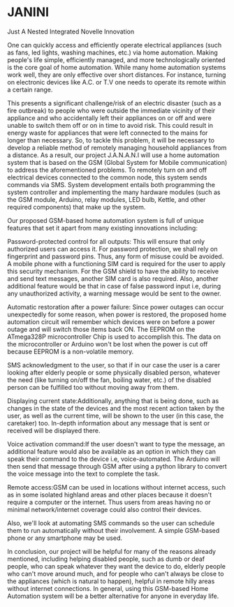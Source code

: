 # JANINI 
Just A Nested Integrated Novelle Innovation

One can quickly access and efficiently operate electrical appliances (such as fans, led lights, washing machines, etc.) via home automation. Making people's life simple, efficiently managed, and more technologically oriented is the core goal of home automation.
While many home automation systems work well, they are only effective over short distances. For instance, turning on electronic devices like A.C. or T.V one needs to operate its remote within a certain range.

This presents a significant challenge/risk of an electric disaster (such as a fire outbreak) to people who were outside the immediate vicinity of their appliance and who accidentally left their appliances on or off and were unable to switch them off or on in time to avoid risk. This could result in energy waste for appliances that were left connected to the mains for longer than necessary. So, to tackle this problem, it will be necessary to develop a reliable method of remotely managing household appliances from a distance.
As a result, our project J.A.N.A.N.I will use a home automation system that is based on the GSM (Global System for Mobile communication) to address the aforementioned problems.
To remotely turn on and off electrical devices connected to the common node, this system sends commands via SMS. System development entails both programming the system controller and implementing the many hardware modules (such as the GSM module, Arduino, relay modules, LED bulb, Kettle, and other required components) that make up the system.


Our proposed GSM-based home automation system is full of unique features that set it apart from many existing innovations including: 

Password-protected control for all outputs: This will ensure that only authorized users can access it. For password protection, we shall rely on fingerprint and password pins. Thus, any form of misuse could be avoided. A mobile phone with a functioning SIM card is required for the user to apply this security mechanism. For the GSM shield to have the ability to receive and send text messages, another SIM card is also required. Also, another additional feature would be that in case of false password input i.e, during any unauthorized activity, a warning message would be sent to the owner.

Automatic restoration after a power failure: Since power outages can occur unexpectedly for some reason, when power is restored, the proposed home automation circuit will remember which devices were on before a power outage and will switch those items back ON.
The EEPROM on the ATmega328P microcontroller Chip is used to accomplish this. The data on the microcontroller or Arduino won't be lost when the power is cut off because EEPROM is a non-volatile memory.
 
SMS acknowledgment to the user, so that if in our case the user is a carer looking after elderly people or some physically disabled person, whatever the need (like turning on/off the fan, boiling water, etc.) of the disabled person can be fulfilled too without moving away from them.

Displaying current state:Additionally, anything that is being done, such as changes in the state of the devices and the most recent action taken by the user, as well as the current time, will be shown to the user (in this case, the caretaker) too.
In-depth information about any message that is sent or received will be displayed there.

Voice activation command:If the user doesn't want to type the message, an additional feature would also be available as an option in which they can speak their command to the device i.e, voice-automated. The Arduino will then send that message through GSM after using a python library to convert the voice message into the text to complete the task.

Remote access:GSM can be used in locations without internet access, such as in some isolated highland areas and other places because it doesn't require a computer or the internet. Thus users from areas having no or minimal network/internet coverage could also control their devices.

Also, we'll look at automating SMS commands so the user can schedule them to run automatically without their involvement.
A simple GSM-based phone or any smartphone may be used.

In conclusion, our project will be helpful for many of the reasons already mentioned, including helping disabled people, such as dumb or deaf people, who can speak whatever they want the device to do, elderly people who can't move around much, and for people who can't always be close to the appliances (which is natural to happen), helpful in remote hilly areas without internet connections. In general, using this GSM-based Home Automation system will be a better alternative for anyone in everyday life.
